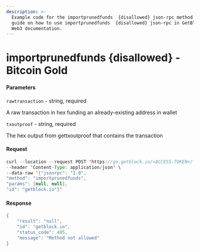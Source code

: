 ```yaml
---
description: >-
  Example code for the importprunedfunds  {disallowed} json-rpc method. Сomplete
  guide on how to use importprunedfunds  {disallowed} json-rpc in GetBlock.io
  Web3 documentation.
---
```


# importprunedfunds {disallowed} - Bitcoin Gold

#### Parameters

`rawtransaction` - string, required

A raw transaction in hex funding an already-existing address in wallet

`txoutproof` - string, required

The hex output from gettxoutproof that contains the transaction

#### Request

```java
curl --location --request POST 'https://go.getblock.io/<ACCESS-TOKEN>/' \
--header 'Content-Type: application/json' \ 
--data-raw '{"jsonrpc": "2.0",
"method": "importprunedfunds",
"params": [null, null],
"id": "getblock.io"}'
```

#### Response

```java
{
    "result": "null",
    "id": "getblock.io",
    "status_code": 405,
    "message": "Method not allowed"
}
```
